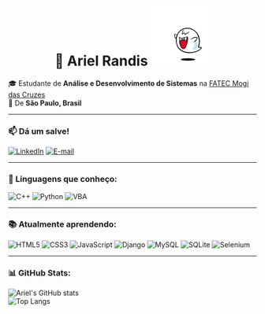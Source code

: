 <div align="center">
  <h1>👋 Ariel Randis <img src="4171.gif" width="120" alt="gif animado" /></h1>
</div>

🎓 Estudante de **Análise e Desenvolvimento de Sistemas** na [FATEC Mogi das Cruzes](https://www.fatecmogidascruzes.com.br/ads)<br>
📍 De **São Paulo, Brasil**

---

### 📫 Dá um salve!
[![LinkedIn](https://img.shields.io/badge/LinkedIn-0077B5?style=flat&logo=linkedin&logoColor=white)](https://www.linkedin.com/in/ariel-randis-b5036b322/)
[![E-mail](https://img.shields.io/badge/Email-D14836?style=flat&logo=gmail&logoColor=white)](mailto:arielrandis@gmail.com)

---

### 🚀 Linguagens que conheço:
![C++](https://img.shields.io/badge/C++-00599C?style=flat&logo=cplusplus&logoColor=white)
![Python](https://img.shields.io/badge/Python-3776AB?style=flat&logo=python&logoColor=white)
![VBA](https://img.shields.io/badge/VBA-217346?style=flat&logo=microsoft-excel&logoColor=white)

---

### 📚 Atualmente aprendendo:
![HTML5](https://img.shields.io/badge/HTML5-E34F26?style=flat&logo=html5&logoColor=white)
![CSS3](https://img.shields.io/badge/CSS3-1572B6?style=flat&logo=css3&logoColor=white)
![JavaScript](https://img.shields.io/badge/JavaScript-F7DF1E?style=flat&logo=javascript&logoColor=black)
![Django](https://img.shields.io/badge/Django-092E20?style=flat&logo=django&logoColor=white)
![MySQL](https://img.shields.io/badge/MySQL-00000F?style=flat&logo=mysql&logoColor=white)
![SQLite](https://img.shields.io/badge/SQLite-07405E?style=flat&logo=sqlite&logoColor=white)
![Selenium](https://img.shields.io/badge/Selenium-43B02A?style=flat&logo=selenium&logoColor=white)

---

### 📊 GitHub Stats:
![Ariel's GitHub stats](https://github-readme-stats.vercel.app/api?username=devari-el&show_icons=true&hide_title=true&hide=prs&count_private=true&theme=radical)
<br>
![Top Langs](https://github-readme-stats.vercel.app/api/top-langs/?username=devari-el&layout=compact&langs_count=8&theme=radical)
